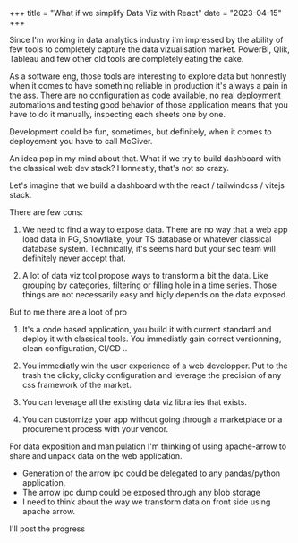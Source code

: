 +++
title = "What if we simplify Data Viz with React" 
date = "2023-04-15"
+++

Since I'm working in data analytics industry i'm impressed by the ability of few tools to completely capture the data vizualisation market. PowerBI, Qlik, Tableau and few other old tools are completely eating the cake.

As a software eng, those tools are interesting to explore data but honnestly when it comes to have something reliable in production it's always a pain in the ass. There are no configuration as code available, no real deployment automations and testing good behavior of those application means that you have to do it manually, inspecting each sheets one by one. 

Development could be fun, sometimes, but definitely, when it comes to deployement you have to call McGiver. 

An idea pop in my mind about that. What if we try to build dashboard with the classical web dev stack? Honnestly, that's not so crazy. 

Let's imagine that we build a dashboard with the react / tailwindcss / vitejs stack. 

There are few cons:

1) We need to find a way to expose data. There are no way that a web app load data in PG, Snowflake, your TS database or whatever classical database system. Technically, it's seems hard but your sec team will definitely never accept that.

2) A lot of data viz tool propose ways to transform a bit the data. Like grouping by categories, filtering or filling hole in a time series. Those things are not necessarily easy and higly depends on the data exposed.


But to me there are a loot of pro

1) It's a code based application, you build it with current standard and deploy it with classical tools. You immediatly gain correct versionning, clean configuration, CI/CD .. 

2) You immediatly win the user experience of a web developper. Put to the trash the clicky, clicky configuration and leverage the precision of any css framework of the market.

3) You can leverage all the existing data viz libraries that exists. 

4) You can customize your app without going through a marketplace or a procurement process with your vendor. 


For data exposition and manipulation I'm thinking of using apache-arrow to share and unpack data on the web application.

* Generation of the arrow ipc could be delegated to any pandas/python application.
* The arrow ipc dump could be exposed through any blob storage
* I need to think about the way we transform data on front side using apache arrow. 

I'll post the progress 
